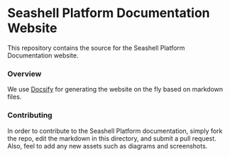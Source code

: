 # Seashell Platform Documentation Website

This repository contains the source for the Seashell Platform Documentation website. 

### Overview
We use [Docsify](https://docsify.js.org/) for generating the website on the fly based on markdown files.

### Contributing
In order to contribute to the Seashell Platform documentation, simply fork the repo, edit the markdown in this directory, and submit a pull request. Also, feel to add any new assets such as diagrams and screenshots.